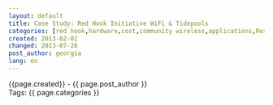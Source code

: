 ```yaml
---
layout: default
title: Case Study: Red Hook Initiative WiFi & Tidepools
categories: [red hook,hardware,cost,community wireless,applications,Research,mesh]
created: 2013-02-02
changed: 2013-07-26
post_author: georgia
lang: en
---
```

 <div class="meta">
  <span class="author">{{page.created}} - {{ page.post_author }}</span>
</div>
<div class="tags">Tags: {{ page.categories }}</div>